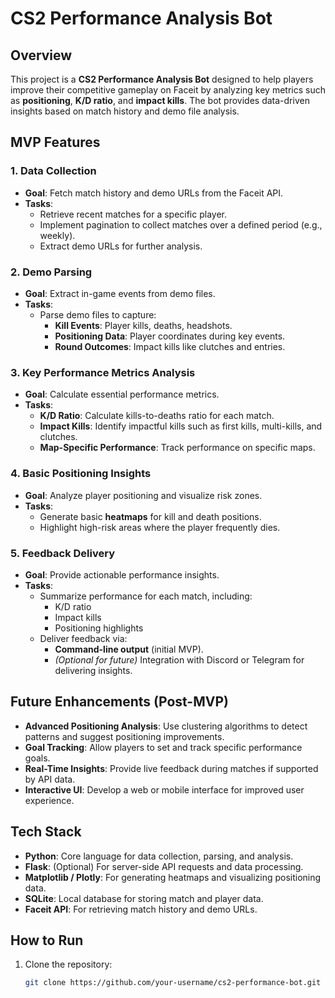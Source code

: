 # CS2 Performance Analysis Bot

## Overview
This project is a **CS2 Performance Analysis Bot** designed to help players improve their competitive gameplay on Faceit by analyzing key metrics such as **positioning**, **K/D ratio**, and **impact kills**. The bot provides data-driven insights based on match history and demo file analysis.

## MVP Features

### 1. Data Collection
- **Goal**: Fetch match history and demo URLs from the Faceit API.
- **Tasks**:
  - Retrieve recent matches for a specific player.
  - Implement pagination to collect matches over a defined period (e.g., weekly).
  - Extract demo URLs for further analysis.

### 2. Demo Parsing
- **Goal**: Extract in-game events from demo files.
- **Tasks**:
  - Parse demo files to capture:
    - **Kill Events**: Player kills, deaths, headshots.
    - **Positioning Data**: Player coordinates during key events.
    - **Round Outcomes**: Impact kills like clutches and entries.

### 3. Key Performance Metrics Analysis
- **Goal**: Calculate essential performance metrics.
- **Tasks**:
  - **K/D Ratio**: Calculate kills-to-deaths ratio for each match.
  - **Impact Kills**: Identify impactful kills such as first kills, multi-kills, and clutches.
  - **Map-Specific Performance**: Track performance on specific maps.

### 4. Basic Positioning Insights
- **Goal**: Analyze player positioning and visualize risk zones.
- **Tasks**:
  - Generate basic **heatmaps** for kill and death positions.
  - Highlight high-risk areas where the player frequently dies.

### 5. Feedback Delivery
- **Goal**: Provide actionable performance insights.
- **Tasks**:
  - Summarize performance for each match, including:
    - K/D ratio
    - Impact kills
    - Positioning highlights
  - Deliver feedback via:
    - **Command-line output** (initial MVP).
    - *(Optional for future)* Integration with Discord or Telegram for delivering insights.

## Future Enhancements (Post-MVP)
- **Advanced Positioning Analysis**: Use clustering algorithms to detect patterns and suggest positioning improvements.
- **Goal Tracking**: Allow players to set and track specific performance goals.
- **Real-Time Insights**: Provide live feedback during matches if supported by API data.
- **Interactive UI**: Develop a web or mobile interface for improved user experience.

## Tech Stack
- **Python**: Core language for data collection, parsing, and analysis.
- **Flask**: (Optional) For server-side API requests and data processing.
- **Matplotlib / Plotly**: For generating heatmaps and visualizing positioning data.
- **SQLite**: Local database for storing match and player data.
- **Faceit API**: For retrieving match history and demo URLs.

## How to Run
1. Clone the repository:
   ```bash
   git clone https://github.com/your-username/cs2-performance-bot.git
